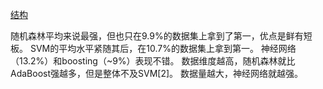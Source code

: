 [结构](https://static.coggle.it/diagram/WHeBqDIrJRk-kDDY/t/categories-of-algorithms-non-exhaustive)

随机森林平均来说最强，但也只在9.9%的数据集上拿到了第一，优点是鲜有短板。
SVM的平均水平紧随其后，在10.7%的数据集上拿到第一。
神经网络（13.2%）和boosting（~9%）表现不错。
数据维度越高，随机森林就比AdaBoost强越多，但是整体不及SVM[2]。
数据量越大，神经网络就越强。






